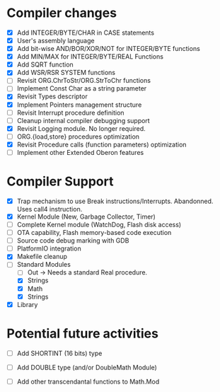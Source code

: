 # Compiler changes

- [x] Add INTEGER/BYTE/CHAR in CASE statements
- [x] User's assembly language
- [x] Add bit-wise AND/BOR/XOR/NOT for INTEGER/BYTE functions
- [x] Add MIN/MAX for INTEGER/BYTE/REAL Functions
- [x] Add SQRT function
- [x] Add WSR/RSR SYSTEM functions
- [ ] Revisit ORG.ChrToStr/ORG.StrToChr functions
- [ ] Implement Const Char as a string parameter
- [x] Revisit Types descriptor
- [x] Implement Pointers management structure
- [ ] Revisit Interrupt procedure definition
- [ ] Cleanup internal compiler debugging support
- [x] Revisit Logging module. No longer required.
- [ ] ORG.{load,store} procedures optimization
- [x] Revisit Procedure calls (function parameters) optimization
- [ ] Implement other Extended Oberon features
 
# Compiler Support

- [x] Trap mechanism to use Break instructions/Interrupts. Abandonned. Uses call4 instruction.
- [x] Kernel Module (New, Garbage Collector, Timer)
- [ ] Complete Kernel module (WatchDog, Flash disk access)
- [ ] OTA capability, Flash memory-based code execution
- [ ] Source code debug marking with GDB
- [ ] PlatformIO integration
- [x] Makefile cleanup
- [ ] Standard Modules
  + [ ] Out -> Needs a standard Real procedure.
  + [x] Strings
  + [x] Math
  + [x] Strings
- [x] Library

# Potential future activities

- [ ] Add SHORTINT (16 bits) type 
- [ ] Add DOUBLE type (and/or DoubleMath Module)
- [ ] Add other transcendantal functions to Math.Mod

 